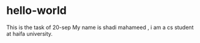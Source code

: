 # hello-world
This is the task of 20-sep
My name is shadi mahameed , i am a cs student at haifa university. 
